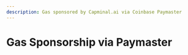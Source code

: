 ```yaml
---
description: Gas sponsored by Capminal.ai via Coinbase Paymaster
---
```


# Gas Sponsorship via Paymaster

